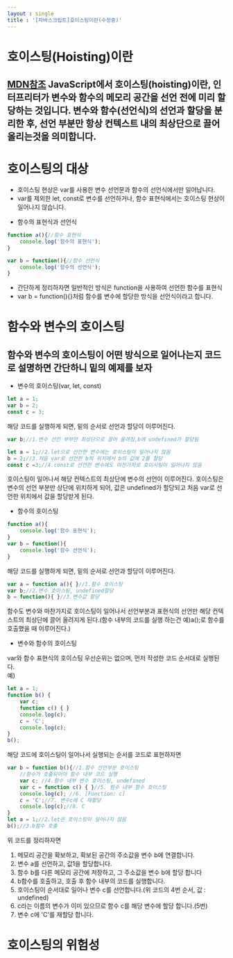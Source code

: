 ```yaml
---
layout : single
title : '[자바스크립트]호이스팅이란(수정중)'
---
```

호이스팅(Hoisting)이란
===
[MDN참조](https://developer.mozilla.org/ko/docs/Glossary/Hoisting)
JavaScript에서 호이스팅(hoisting)이란, 인터프리터가 변수와 함수의 메모리 공간을 선언 전에 미리 할당하는 것입니다. 변수와 함수(선언식)의 선언과 할당을 분리한 후, 선언 부분만 항상 컨텍스트 내의 최상단으로 끌어 올리는것을 의미합니다.   
---
    

호이스팅의 대상
===
* 호이스팅 현상은 var를 사용한 변수 선언문과 함수의 선언식에서만 일어납니다.   
* var를 제외한 let, const로 변수를 선언하거나, 함수 표현식에서는 호이스팅 현상이 일어나지 않습니다.    
- 함수의 표현식과 선언식   
   
```js
function a(){//함수 표현식
    console.log('함수의 표현식');
}

var b = function(){//햠수 선언식
    console.log('함수의 선언식');
}
```
   
- 간단하게 정리하자면 일반적인 방식은 function을 사용하여 선언한 함수를 표현식
- var b = function(){}처럼 함수를 변수에 할당한 방식을 선언식이라고 합니다.
   

   
함수와 변수의 호이스팅
===
   
함수와 변수의 호이스팅이 어떤 방식으로 일어나는지 코드로 설명하면 간단하니 밑의 예제를 보자
---

+ 변수의 호이스팅(var, let, const)   
    
```js
let a = 1;
var b = 2;
const c = 3;
```
해당 코드를 실행하게 되면, 밑의 순서로 선언과 할당이 이루어진다.
   
```js
var b;//1.변수 선언 부부만 최상단으로 끌어 올려짐,b에 undefined가 할당됨

let a = 1;//2.let으로 선언한 변수에는 호이스팅이 일어나지 않음
b = 2;//3.처음 var로 선언한 b의 위치에서 b의 값에 2를 할당
const c =3;//4.const로 선언한 변수에도 마찬가지로 호이시팅이 일어나지 않음
```
호이스팅이 일어나서 해당 컨텍스트의 최상단에 변수의 선언이 이루어진다. 호이스팅은 변수의 선언 부분만 상단에 위치하게 되어, 값은 undefined가 할당되고 처음 var로 선언한 위치에서 값을 할당받게 된다.

+ 함수의 호이스팅

```js
function a(){ 
    console.log('함수 표현식');
}
var b = function(){ 
    console.log('함수 선언식');
}

```
해당 코드를 실행하게 되면, 밑의 순서로 선언과 할당이 이루어진다.

```js
var a = function a(){ }//1.함수 호이스팅
var b;//2.변수 호아스팅, undefined할당
b = function(){ }//3.변수값 할당
```
함수도 변수와 마찬가지로 호이스팅이 일어나서 선언부분과 표현식의 선언만 해당 컨텍스트의 최상단에 끌어 올려지게 된다.(함수 내부의 코드를 실행 하는건 예)a();로 함수를 호출했을 때 이루어진다.)
   


+ 변수와 함수의 호이스팅
   
var와 함수 표현식의 호이스팅 우선순위는 없으며, 먼저 작성한 코드 순서대로 실행된다.   
예)
```js
let a = 1;
function b() {
    var c;
    function c() { }
    console.log(c);
    c = 'C';
    console.log(c);
}
b();
```
해당 코드에 호이스팅이 일어나서 실행되는 순서를 코드로 표현하자면
   

```js
var b = function b(){//1.함수 선언부분 호이스팅
    //함수가 호출되어야 함수 내부 코드 실행
    var c; //4.함수 내부 변수 호이스팅, undefined
    var c = function c() { }//5. 함수 내부 함수 호이스팅
    console.log(c); //6. [Function: c]
    c = 'C';//7. 변수c에 C 재할당
    console.log(c);//8. C
}
let a = 1;//2.let은 호이스팅이 일어나지 않음
b();//3.b함수 호출
```
위 코드를 정리하자면
   
1. 메모리 공간을 확보하고, 확보된 공간의 주소값을 변수 b에 연결합니다.
2. 변수 a를 선언하고, 값1을 할당합니다.
3. 함수 b를 다른 메모리 공간에 저장하고, 그 주소값을 변수 b에 할당 합니다
4. b함수를 호출하고, 호출 후 함수 내부의 코드를 실행합니다.
5. 호이스팅이 순서대로 일어나 변수 c를 선언합니다.(위 코드의 4번 순서, 값 : undefined)
6. c라는 이름의 변수가 이미 있으므로 함수 c를 해당 변수에 할당 합니다.(5번)
7. 변수 c에 'C'를 재할당 합니다. 

   

호이스팅의 위험성
===
